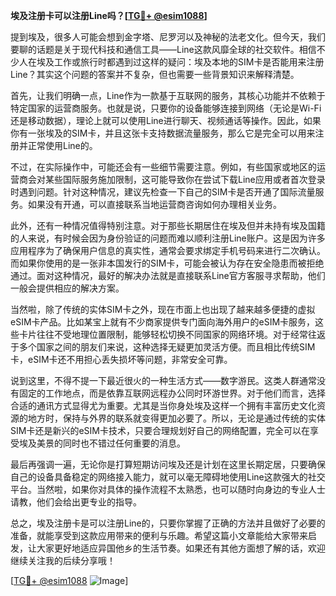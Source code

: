 **埃及注册卡可以注册Line吗？[[TG💪+ @esim1088](https://t.me/s/esim1088)]**

提到埃及，很多人可能会想到金字塔、尼罗河以及神秘的法老文化。但今天，我们要聊的话题是关于现代科技和通信工具——Line这款风靡全球的社交软件。相信不少人在埃及工作或旅行时都遇到过这样的疑问：埃及本地的SIM卡是否能用来注册Line？其实这个问题的答案并不复杂，但也需要一些背景知识来解释清楚。

首先，让我们明确一点，Line作为一款基于互联网的服务，其核心功能并不依赖于特定国家的运营商服务。也就是说，只要你的设备能够连接到网络（无论是Wi-Fi还是移动数据），理论上就可以使用Line进行聊天、视频通话等操作。因此，如果你有一张埃及的SIM卡，并且这张卡支持数据流量服务，那么它是完全可以用来注册并正常使用Line的。

不过，在实际操作中，可能还会有一些细节需要注意。例如，有些国家或地区的运营商会对某些国际服务施加限制，这可能导致你在尝试下载Line应用或者首次登录时遇到问题。针对这种情况，建议先检查一下自己的SIM卡是否开通了国际流量服务。如果没有开通，可以直接联系当地运营商咨询如何办理相关业务。

此外，还有一种情况值得特别注意。对于那些长期居住在埃及但并未持有埃及国籍的人来说，有时候会因为身份验证的问题而难以顺利注册Line账户。这是因为许多应用程序为了确保用户信息的真实性，通常会要求绑定手机号码来进行二次确认。而如果你使用的是一张非本国发行的SIM卡，可能会被认为存在安全隐患而被拒绝通过。面对这种情况，最好的解决办法就是直接联系Line官方客服寻求帮助，他们一般会提供相应的解决方案。

当然啦，除了传统的实体SIM卡之外，现在市面上也出现了越来越多便捷的虚拟eSIM卡产品。比如某宝上就有不少商家提供专门面向海外用户的eSIM卡服务，这些卡片往往不受地理位置限制，能够轻松切换不同国家的网络环境。对于经常往返于多个国家之间的朋友们来说，这种选择无疑更加灵活方便。而且相比传统SIM卡，eSIM卡还不用担心丢失损坏等问题，非常安全可靠。

说到这里，不得不提一下最近很火的一种生活方式——数字游民。这类人群通常没有固定的工作地点，而是依靠互联网远程办公同时环游世界。对于他们而言，选择合适的通讯方式显得尤为重要。尤其是当你身处埃及这样一个拥有丰富历史文化资源的地方时，保持与外界的联系就变得更加必要了。所以，无论是通过传统的实体SIM卡还是新兴的eSIM卡技术，只要合理规划好自己的网络配置，完全可以在享受埃及美景的同时也不错过任何重要的消息。

最后再强调一遍，无论你是打算短期访问埃及还是计划在这里长期定居，只要确保自己的设备具备稳定的网络接入能力，就可以毫无障碍地使用Line这款强大的社交平台。当然啦，如果你对具体的操作流程不太熟悉，也可以随时向身边的专业人士请教，他们会给出更专业的指导。

总之，埃及注册卡是可以注册Line的，只要你掌握了正确的方法并且做好了必要的准备，就能享受到这款应用带来的便利与乐趣。希望这篇小文章能给大家带来启发，让大家更好地适应异国他乡的生活节奏。如果还有其他方面想了解的话，欢迎继续关注我的后续分享哦！

[[TG💪+ @esim1088](https://t.me/s/esim1088) ![Image](https://i.postimg.cc/4NQfJmqS/Snipaste-2025-05-13-00-14-12.png)]